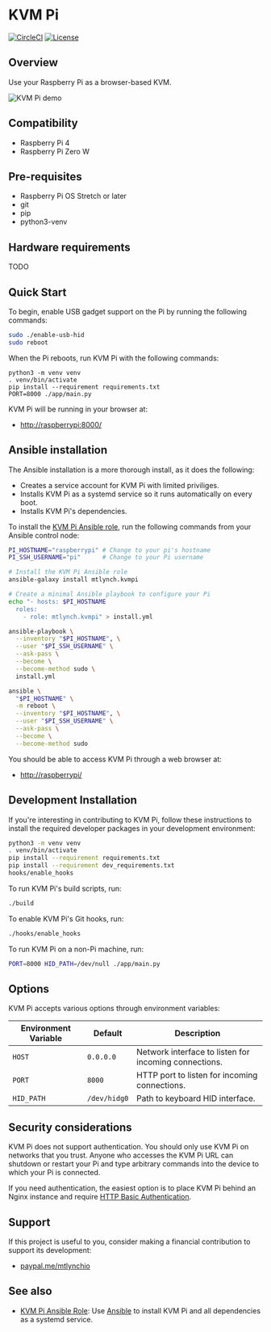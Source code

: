 # KVM Pi

[![CircleCI](https://circleci.com/gh/mtlynch/kvmpi.svg?style=svg)](https://circleci.com/gh/mtlynch/kvmpi) [![License](http://img.shields.io/:license-mit-blue.svg?style=flat-square)](LICENSE)

## Overview

Use your Raspberry Pi as a browser-based KVM.

![KVM Pi demo](https://raw.githubusercontent.com/mtlynch/kvmpi/master/demo.gif)

## Compatibility

* Raspberry Pi 4
* Raspberry Pi Zero W

## Pre-requisites

* Raspberry Pi OS Stretch or later
* git
* pip
* python3-venv

## Hardware requirements

TODO

## Quick Start

To begin, enable USB gadget support on the Pi by running the following commands:

```bash
sudo ./enable-usb-hid
sudo reboot
```

When the Pi reboots, run KVM Pi with the following commands:

```
python3 -m venv venv
. venv/bin/activate
pip install --requirement requirements.txt
PORT=8000 ./app/main.py
```

KVM Pi will be running in your browser at:

* [http://raspberrypi:8000/](http://raspberrypi:8000/)

## Ansible installation

The Ansible installation is a more thorough install, as it does the following:

* Creates a service account for KVM Pi with limited priviliges.
* Installs KVM Pi as a systemd service so it runs automatically on every boot.
* Installs KVM Pi's dependencies.

To install the [KVM Pi Ansible role](https://github.com/mtlynch/ansible-role-kvmpi), run the following commands from your Ansible control node:

```bash
PI_HOSTNAME="raspberrypi" # Change to your pi's hostname
PI_SSH_USERNAME="pi"      # Change to your Pi username

# Install the KVM Pi Ansible role
ansible-galaxy install mtlynch.kvmpi

# Create a minimal Ansible playbook to configure your Pi
echo "- hosts: $PI_HOSTNAME
  roles:
    - role: mtlynch.kvmpi" > install.yml

ansible-playbook \
  --inventory "$PI_HOSTNAME", \
  --user "$PI_SSH_USERNAME" \
  --ask-pass \
  --become \
  --become-method sudo \
  install.yml

ansible \
  "$PI_HOSTNAME" \
  -m reboot \
  --inventory "$PI_HOSTNAME", \
  --user "$PI_SSH_USERNAME" \
  --ask-pass \
  --become \
  --become-method sudo
```

You should be able to access KVM Pi through a web browser at:

* [http://raspberrypi/](http://raspberrypi/)

## Development Installation

If you're interesting in contributing to KVM Pi, follow these instructions to install the required developer packages in your development environment:

```bash
python3 -m venv venv
. venv/bin/activate
pip install --requirement requirements.txt
pip install --requirement dev_requirements.txt
hooks/enable_hooks
```

To run KVM Pi's build scripts, run:

```bash
./build
```

To enable KVM Pi's Git hooks, run:

```bash
./hooks/enable_hooks
```

To run KVM Pi on a non-Pi machine, run:

```bash
PORT=8000 HID_PATH=/dev/null ./app/main.py
```

## Options

KVM Pi accepts various options through environment variables:

| Environment Variable | Default      | Description |
|----------------------|--------------|-------------|
| `HOST`               | `0.0.0.0`    | Network interface to listen for incoming connections. |
| `PORT`               | `8000`       | HTTP port to listen for incoming connections. |
| `HID_PATH`           | `/dev/hidg0` | Path to keyboard HID interface. |

## Security considerations

KVM Pi does not support authentication. You should only use KVM Pi on networks that you trust. Anyone who accesses the KVM Pi URL can shutdown or restart your Pi and type arbitrary commands into the device to which your Pi is connected.

If you need authentication, the easiest option is to place KVM Pi behind an Nginx instance and require [HTTP Basic Authentication](https://docs.nginx.com/nginx/admin-guide/security-controls/configuring-http-basic-authentication/).

## Support

If this project is useful to you, consider making a financial contribution to support its development:

* [paypal.me/mtlynchio](https://paypal.me/mtlynchio)

## See also

* [KVM Pi Ansible Role](https://github.com/mtlynch/ansible-role-kvmpi): Use [Ansible](https://docs.ansible.com/ansible/latest/index.html) to install KVM Pi and all dependencies as a systemd service.